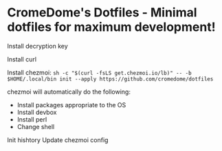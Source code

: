 # CromeDome's Dotfiles - Minimal dotfiles for maximum development!

Install decryption key

Install curl

Install chezmoi:
`sh -c "$(curl -fsLS get.chezmoi.io/lb)" -- -b $HOME/.local/bin init --apply https://github.com/cromedome/dotfiles`

chezmoi will automatically do the following:
- Install packages appropriate to the OS
- Install devbox
- Install perl
- Change shell

Init hishtory
Update chezmoi config
